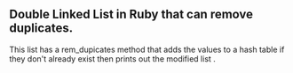 ## Double Linked List in Ruby that can remove duplicates.

This list has a rem_dupicates method that adds the values to a hash table if
they don't already exist then prints out the modified list .
